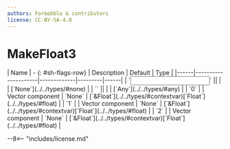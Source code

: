 ```yaml
---
authors: Formabble & contributors
license: CC-BY-SA-4.0
---
```



# MakeFloat3

<div class="sh-parameters" markdown="1">
| Name | - {: #sh-flags-row} | Description | Default | Type |
|------|---------------------|-------------|---------|------|
| `<input>` || | | [`None`](../../types/#none) |
| `<output>` || | | [`Any`](../../types/#any) |
| `0` |  | Vector component | `None` | [`&Float`](../../types/#contextvar)[`Float`](../../types/#float) |
| `1` |  | Vector component | `None` | [`&Float`](../../types/#contextvar)[`Float`](../../types/#float) |
| `2` |  | Vector component | `None` | [`&Float`](../../types/#contextvar)[`Float`](../../types/#float) |

</div>



--8<-- "includes/license.md"

